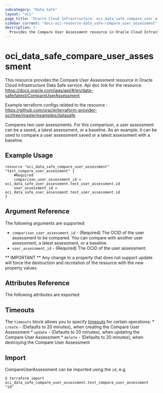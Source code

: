 ```yaml
---
subcategory: "Data Safe"
layout: "oci"
page_title: "Oracle Cloud Infrastructure: oci_data_safe_compare_user_assessment"
sidebar_current: "docs-oci-resource-data_safe-compare_user_assessment"
description: |-
  Provides the Compare User Assessment resource in Oracle Cloud Infrastructure Data Safe service
---
```


# oci_data_safe_compare_user_assessment
This resource provides the Compare User Assessment resource in Oracle Cloud Infrastructure Data Safe service.
Api doc link for the resource: https://docs.oracle.com/iaas/api/#/en/data-safe/latest/CompareUserAssessment

Example terraform configs related to the resource : https://github.com/oracle/terraform-provider-oci/tree/master/examples/datasafe

Compares two user assessments. For this comparison, a user assessment can be a saved, a latest assessment, or a baseline.
As an example, it can be used to compare a user assessment saved or a latest assessment with a baseline.


## Example Usage

```hcl
resource "oci_data_safe_compare_user_assessment" "test_compare_user_assessment" {
	#Required
	comparison_user_assessment_id = oci_data_safe_user_assessment.test_user_assessment.id
	user_assessment_id = oci_data_safe_user_assessment.test_user_assessment.id
}
```

## Argument Reference

The following arguments are supported:

* `comparison_user_assessment_id` - (Required) The OCID of the user assessment to be compared. You can compare with another user assessment, a latest assessment, or a baseline. 
* `user_assessment_id` - (Required) The OCID of the user assessment.


** IMPORTANT **
Any change to a property that does not support update will force the destruction and recreation of the resource with the new property values

## Attributes Reference

The following attributes are exported:


## Timeouts

The `timeouts` block allows you to specify [timeouts](https://registry.terraform.io/providers/oracle/oci/latest/docs/guides/changing_timeouts) for certain operations:
	* `create` - (Defaults to 20 minutes), when creating the Compare User Assessment
	* `update` - (Defaults to 20 minutes), when updating the Compare User Assessment
	* `delete` - (Defaults to 20 minutes), when destroying the Compare User Assessment


## Import

CompareUserAssessment can be imported using the `id`, e.g.

```
$ terraform import oci_data_safe_compare_user_assessment.test_compare_user_assessment "id"
```

